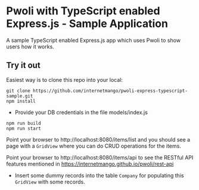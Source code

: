 # Pwoli with TypeScript enabled Express.js - Sample Application

A sample TypeScript enabled Express.js app which uses Pwoli to show users how it works.

## Try it out

Easiest way is to clone this repo into your local:

```
git clone https://github.com/internetmango/pwoli-express-typescript-sample.git
npm install
```

- Provide your DB credentials in the file models/index.js

```
npm run build
npm run start
```

Point your browser to http://localhost:8080/items/list and you should see a page with a `GridView` where you can do CRUD operations for the items.

Point your browser to http://localhost:8080/items/api to see the RESTful API features mentioned in https://internetmango.github.io/pwoli/rest-api

- Insert some dummy records into the table `Company` for populating this `GridView` with some records.

